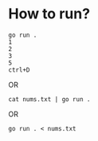 # How to run?
```
go run .
1
2
3
5
ctrl+D
```
OR

```
cat nums.txt | go run .
```

OR

```
go run . < nums.txt
```